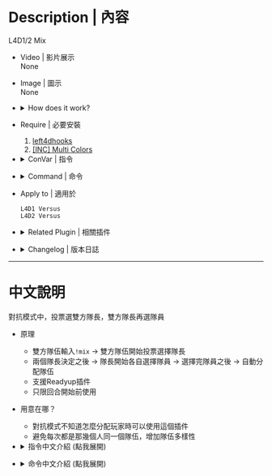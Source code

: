 # Description | 內容
L4D1/2 Mix

* Video | 影片展示
<br/>None

* Image | 圖示
<br/>None

* <details><summary>How does it work?</summary>

	* In Versus -> Type ```!mix``` -> all players start to choose captains via menu
	* Both Captains start to choose team members via menu -> Distribute team automatically
	* Start game -> enjoy
	* Mix before game starts
</details>

* Require | 必要安裝
	1. [left4dhooks](https://forums.alliedmods.net/showthread.php?p=2684862)
	2. [[INC] Multi Colors](https://github.com/fbef0102/L4D1_2-Plugins/releases/tag/Multi-Colors)

* <details><summary>ConVar | 指令</summary>

	* cfg\sourcemod\l4d_mix.cfg
		```php
		// 0 = ABABAB | 1 = ABBAAB | 2 = ABBABA
		l4d_mix_select_order "1"
		```
</details>

* <details><summary>Command | 命令</summary>

	* **Initiate a player mix.**
		```php
		sm_mix
		```

	* **Initiate a player mix. Admins only. (Adm Required: ADMFLAG_BAN)**
		```php
		sm_forcemix
		```
</details>

* Apply to | 適用於
	```
	L4D1 Versus
	L4D2 Versus
	```

* <details><summary>Related Plugin | 相關插件</summary>

	1. [readyup](/L4D_插件/Server_伺服器/readyup): Ready Plugin
		* 所有玩家準備才能開始遊戲的插件
	2. [l4d_teamshuffle](https://github.com/fbef0102/Game-Private_Plugin/tree/main/Plugin_%E6%8F%92%E4%BB%B6/Versus_%E5%B0%8D%E6%8A%97%E6%A8%A1%E5%BC%8F/l4d_teamshuffle): Allows teamshuffles by voting or admin-forced before round starts.
		* 輸入!shuffle，打散玩家並隨機分配隊伍
</details>

* <details><summary>Changelog | 版本日誌</summary>

	* v1.1h (2024-3-17)
		* Readyup support

	* v1.0h (2023-11-15)
		* Initial release.
		* Cleared old code, converted to new syntax and methodmaps.	
		* fix error, optimize codes, and handle exception
		* Compiled .smx plugin is now compiled with SourceMod version 1.10
		* Add A-BB-A-B-A
		* Hide ReadyUp Hud if Ready Up plugin is available
		* fix client not in game error
		* Compiled .smx plugin is now compiled with SourceMod version 1.11

	* v1.0 Credits
		* KaiN - for request and the original idea	
		* ZenServer -[ Mix ]- - for the original plugin
		* JOSHE GATITO SPARTANSKII >>> (Ex Aya Supay) - for writing  plugin again and add new commands. 
</details>

- - - -
# 中文說明
對抗模式中，投票選雙方隊長，雙方隊長再選隊員

* 原理
    * 雙方隊伍輸入```!mix``` -> 雙方隊伍開始投票選擇隊長
	* 兩個隊長決定之後 -> 隊長開始各自選擇隊員 -> 選擇完隊員之後 -> 自動分配隊伍
	* 支援Readyup插件
	* 只限回合開始前使用

* 用意在哪？
	* 對抗模式不知道怎麼分配玩家時可以使用這個插件
	* 避免每次都是那幾個人同一個隊伍，增加隊伍多樣性

* <details><summary>指令中文介紹 (點我展開)</summary>

	* cfg\sourcemod\l4d_mix.cfg
		```php
		// 0 = ABABAB | 1 = ABBAAB | 2 = ABBABA
		l4d_mix_select_order "1"
		```
</details>

* <details><summary>命令中文介紹 (點我展開)</summary>

	* **開啟Mix選擇隊長 (需要雙方隊伍同意)**
		```php
		sm_mix
		```

	* **強制Mix啟動，投票選擇隊長 (權限: ADMFLAG_BAN)**
		```php
		sm_forcemix
		```
</details>